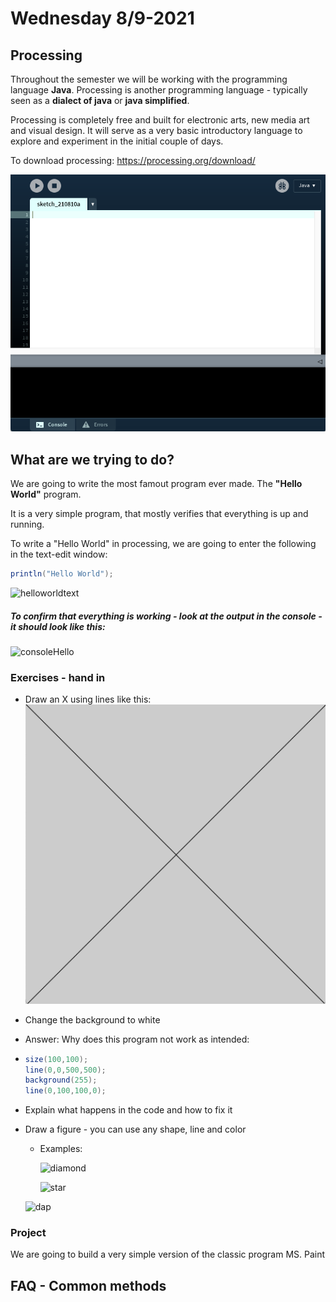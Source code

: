 # Wednesday 8/9-2021

<link rel="stylesheet" type="text/css" href="../../assets/images.css"/> 

## Processing

Throughout the semester we will be working with the programming language **Java**. Processing is another programming language - typically seen as a **dialect of java** or **java simplified**. 

Processing is completely free and built for electronic arts, new media art and visual design. It will serve as a very basic introductory language to explore and experiment in the initial couple of days.

To download processing: https://processing.org/download/

<img class="img-small" src="../../assets/processing.png">

## What are we trying to do?

We are going to write the most famout program ever made. The **"Hello World"** program.

It is a very simple program, that mostly verifies that everything is up and running.

To write a "Hello World" in processing, we are going to enter the following in the text-edit window: 

```java
println("Hello World");
```

![helloworldtext](/Users/dean/Documents/dat21a/plan/first-semester-java/assets/helloworldtext.png)

##### To confirm that everything is working - look at the output in the **console** - it should look like this:

![consoleHello](/Users/dean/Documents/dat21a/plan/first-semester-java/assets/consoleHello.png)

### Exercises - hand in

- Draw an X using lines like this: <img class="img-small" src="/assets/cross.png">

- Change the background to white

- Answer: Why does this program not work as intended:

- ```java
  size(100,100);
  line(0,0,500,500);
  background(255);
  line(0,100,100,0);
  ```

- Explain what happens in the code and how to fix it

- Draw a figure - you can use any shape, line and color

  - Examples: 

    ![diamond](/Users/dean/Documents/dat21a/plan/first-semester-java/assets/diamond.png)
    
    ![star](/Users/dean/Documents/dat21a/plan/first-semester-java/assets/star.png)
  
  ![dap](/Users/dean/Documents/dat21a/plan/first-semester-java/assets/dap.png)

### Project

We are going to build a very simple version of the classic program MS. Paint

## FAQ - Common methods

